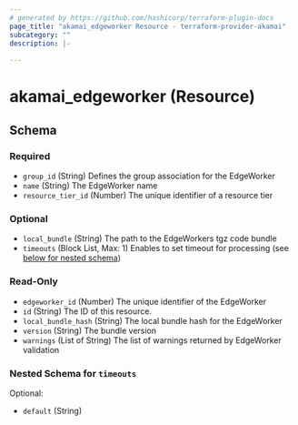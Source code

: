 ```yaml
---
# generated by https://github.com/hashicorp/terraform-plugin-docs
page_title: "akamai_edgeworker Resource - terraform-provider-akamai"
subcategory: ""
description: |-
  
---
```


# akamai_edgeworker (Resource)





<!-- schema generated by tfplugindocs -->
## Schema

### Required

- `group_id` (String) Defines the group association for the EdgeWorker
- `name` (String) The EdgeWorker name
- `resource_tier_id` (Number) The unique identifier of a resource tier

### Optional

- `local_bundle` (String) The path to the EdgeWorkers tgz code bundle
- `timeouts` (Block List, Max: 1) Enables to set timeout for processing (see [below for nested schema](#nestedblock--timeouts))

### Read-Only

- `edgeworker_id` (Number) The unique identifier of the EdgeWorker
- `id` (String) The ID of this resource.
- `local_bundle_hash` (String) The local bundle hash for the EdgeWorker
- `version` (String) The bundle version
- `warnings` (List of String) The list of warnings returned by EdgeWorker validation

<a id="nestedblock--timeouts"></a>
### Nested Schema for `timeouts`

Optional:

- `default` (String)
